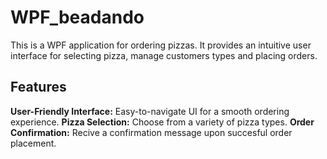 # WPF_beadando

This is a WPF application for ordering pizzas. It provides an intuitive user interface for selecting pizza, manage customers types and placing orders.

## Features

**User-Friendly Interface:** Easy-to-navigate UI for a smooth ordering experience.
**Pizza Selection:** Choose from a variety of pizza types.
**Order Confirmation:** Recive a confirmation message upon succesful order placement. 





